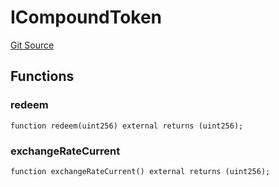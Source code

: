 # ICompoundToken
[Git Source](https://github.com/Swivel-Finance/illuminate/blob/29a4038ae0d0795d36640f068da3ac5c1dd43806/src/interfaces/ICompoundToken.sol)


## Functions
### redeem


```solidity
function redeem(uint256) external returns (uint256);
```

### exchangeRateCurrent


```solidity
function exchangeRateCurrent() external returns (uint256);
```

